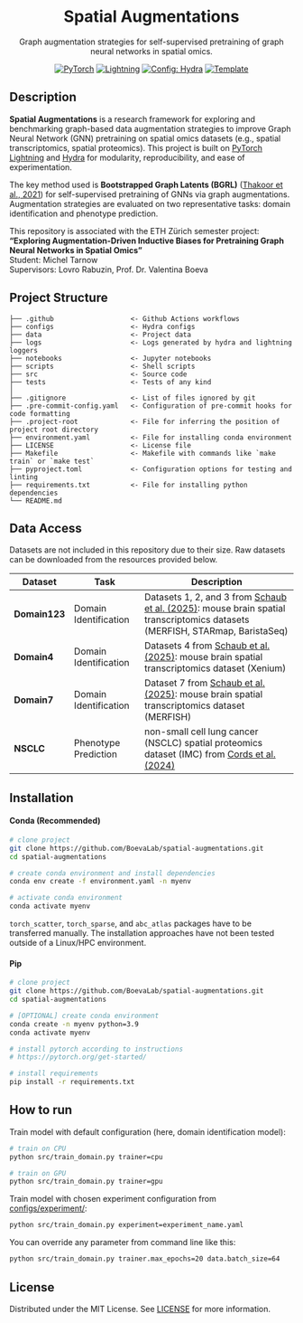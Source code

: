 <div align="center">

# Spatial Augmentations

Graph augmentation strategies for self-supervised pretraining of graph neural networks in spatial omics.

<a href="https://pytorch.org/get-started/locally/"><img alt="PyTorch" src="https://img.shields.io/badge/PyTorch-ee4c2c?logo=pytorch&logoColor=white"></a>
<a href="https://pytorchlightning.ai/"><img alt="Lightning" src="https://img.shields.io/badge/-Lightning-792ee5?logo=pytorchlightning&logoColor=white"></a>
<a href="https://hydra.cc/"><img alt="Config: Hydra" src="https://img.shields.io/badge/Config-Hydra-89b8cd"></a>
<a href="https://github.com/ashleve/lightning-hydra-template"><img alt="Template" src="https://img.shields.io/badge/-Lightning--Hydra--Template-017F2F?style=flat&logo=github&labelColor=gray"></a><br>

</div>

## Description

**Spatial Augmentations** is a research framework for exploring and benchmarking graph-based data augmentation strategies to improve Graph Neural Network (GNN) pretraining on spatial omics datasets (e.g., spatial transcriptomics, spatial proteomics). This project is built on [PyTorch Lightning](https://lightning.ai/) and [Hydra](https://hydra.cc/) for modularity, reproducibility, and ease of experimentation.

The key method used is **Bootstrapped Graph Latents (BGRL)** ([Thakoor et al., 2021](https://arxiv.org/abs/2102.06514)) for self-supervised pretraining of GNNs via graph augmentations. Augmentation strategies are evaluated on two representative tasks: domain identification and phenotype prediction.

This repository is associated with the ETH Zürich semester project:\
**“Exploring Augmentation-Driven Inductive Biases for Pretraining Graph Neural Networks in Spatial Omics”**\
Student: Michel Tarnow\
Supervisors: Lovro Rabuzin, Prof. Dr. Valentina Boeva

## Project Structure

```
├── .github                   <- Github Actions workflows
├── configs                   <- Hydra configs
├── data                      <- Project data
├── logs                      <- Logs generated by hydra and lightning loggers
├── notebooks                 <- Jupyter notebooks
├── scripts                   <- Shell scripts
├── src                       <- Source code
├── tests                     <- Tests of any kind
│
├── .gitignore                <- List of files ignored by git
├── .pre-commit-config.yaml   <- Configuration of pre-commit hooks for code formatting
├── .project-root             <- File for inferring the position of project root directory
├── environment.yaml          <- File for installing conda environment
├── LICENSE                   <- License file
├── Makefile                  <- Makefile with commands like `make train` or `make test`
├── pyproject.toml            <- Configuration options for testing and linting
├── requirements.txt          <- File for installing python dependencies
└── README.md
```

## Data Access

Datasets are not included in this repository due to their size. Raw datasets can be downloaded from the resources provided below.

| Dataset       | Task                  | Description                                                                                                                                                                                         |
| ------------- | --------------------- | --------------------------------------------------------------------------------------------------------------------------------------------------------------------------------------------------- |
| **Domain123** | Domain Identification | Datasets 1, 2, and 3 from [Schaub et al. (2025)](https://academic.oup.com/bioinformatics/article/41/1/btaf005/7945104): mouse brain spatial transcriptomics datasets (MERFISH, STARmap, BaristaSeq) |
| **Domain4**   | Domain Identification | Datasets 4 from [Schaub et al. (2025)](https://academic.oup.com/bioinformatics/article/41/1/btaf005/7945104): mouse brain spatial transcriptomics dataset (Xenium)                                  |
| **Domain7**   | Domain Identification | Dataset 7 from [Schaub et al. (2025)](https://academic.oup.com/bioinformatics/article/41/1/btaf005/7945104): mouse brain spatial transcriptomics dataset (MERFISH)                                  |
| **NSCLC**     | Phenotype Prediction  | non-small cell lung cancer (NSCLC) spatial proteomics dataset (IMC) from [Cords et al. (2024)](<https://www.cell.com/cancer-cell/fulltext/S1535-6108(23)00449-X>)                                   |

## Installation

#### Conda (Recommended)

```bash
# clone project
git clone https://github.com/BoevaLab/spatial-augmentations.git
cd spatial-augmentations

# create conda environment and install dependencies
conda env create -f environment.yaml -n myenv

# activate conda environment
conda activate myenv
```
`torch_scatter`, `torch_sparse`, and `abc_atlas` packages have to be transferred manually. The installation approaches have not been tested outside of a Linux/HPC environment. 

#### Pip

```bash
# clone project
git clone https://github.com/BoevaLab/spatial-augmentations.git
cd spatial-augmentations

# [OPTIONAL] create conda environment
conda create -n myenv python=3.9
conda activate myenv

# install pytorch according to instructions
# https://pytorch.org/get-started/

# install requirements
pip install -r requirements.txt
```

## How to run

Train model with default configuration (here, domain identification model):

```bash
# train on CPU
python src/train_domain.py trainer=cpu

# train on GPU
python src/train_domain.py trainer=gpu
```

Train model with chosen experiment configuration from [configs/experiment/](configs/experiment/):

```bash
python src/train_domain.py experiment=experiment_name.yaml
```

You can override any parameter from command line like this:

```bash
python src/train_domain.py trainer.max_epochs=20 data.batch_size=64
```

## License

Distributed under the MIT License. See [LICENSE](./LICENSE) for more information.

